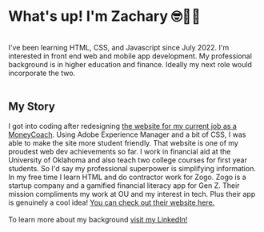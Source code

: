 <h1>What's up! I'm Zachary 🤓👋🏾</h1>
<br/>
I've been learning HTML, CSS, and Javascript since July 2022. I'm interested in front end web and mobile app development. My professional background is in higher education and finance. Ideally my next role would incorporate the two.
<br>
<br>
<h2>My Story</h2>
I got into coding after redesigning <a href="https://ou.edu/moneycoach">the website for my current job as a MoneyCoach</a>. Using Adobe Experience Manager and a bit of CSS, I was able to make the site more student friendly. That website is one of my proudest web dev achievements so far. I work in financial aid at the University of Oklahoma and also teach two college courses for first year students. So I'd say my professional superpower is simplifying information. In my free time I learn HTML and do contractor work for Zogo. Zogo is a startup company and a gamified financial literacy app for Gen Z. Their mission compliments my work at OU and my interest in tech. Plus their app is genuinely a cool idea! <a href="https://zogo.com">You can check out their website here.</a>
<br>
<br>
To learn more about my background <a href="https://www.Linkedin.com/in/zacharyjpeter94">visit my LinkedIn!</a>
<!---
Zacharyjpeter/Zacharyjpeter is a ✨ special ✨ repository because its `README.md` (this file) appears on your GitHub profile.
You can click the Preview link to take a look at your changes.
--->
